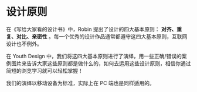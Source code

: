 # 设计原则

在《写给大家看的设计书》中，Robin 提出了设计的四大基本原则： **对齐、重复、对比、亲密性** 。每一个优秀的设计作品通常都遵守这四大基本原则，互联网设计也不例外。

在 Youth Design 中，我们将这四大基本原则进行了演绎，用一些正确/错误的案例图片来告诉大家这些原则都是做什么的，如何去运用这些设计原则，相信你通过简短的浏览学习就可以轻松掌握！

我们的演绎以移动设备为标准，实际上在 PC 端也是同样适用的。